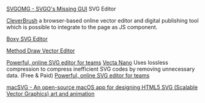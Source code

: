 
[SVGOMG - SVGO's Missing GUI](https://jakearchibald.github.io/svgomg)
SVG Editor

[CleverBrush](https://www.cleverbrush.com/)
a browser-based online vector editor and digital publishing tool which is possible to integrate to the page as JS component.

[Boxy SVG Editor](https://boxy-svg.com)

[Method Draw Vector Editor](https://editor.method.ac)

[Powerful, online SVG editor for teams](https://vecta.io)
[Vecta Nano](https://vecta.io/nano)
Uses lossless compression to compress inefficient SVG codes by removing unnecessary data. (Free & Paid)
[Powerful, online SVG editor for teams](https://vecta.io/symbols)

[macSVG - An open-source macOS app for designing HTML5 SVG (Scalable Vector Graphics) art and animation](https://macsvg.org)
